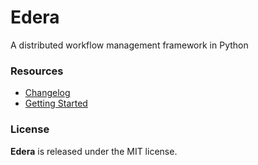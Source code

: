 # Edera

A distributed workflow management framework in Python

### Resources

* [Changelog](./docs/Changelog.md)
* [Getting Started](./docs/GettingStarted.md)

### License

**Edera** is released under the MIT license.

